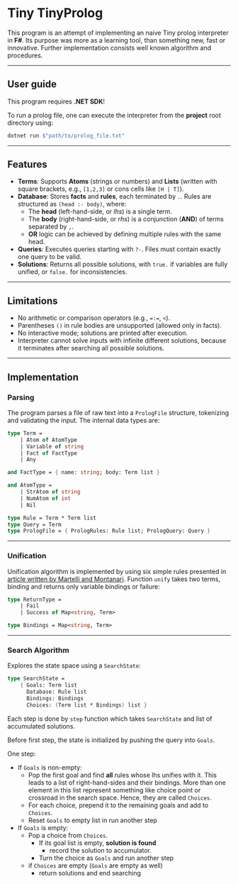 # Tiny TinyProlog

This program is an attempt of implementing an naive Tiny prolog interpreter in **F#**. Its purpose was more as a learning tool, than something new, fast or innovative. Further implementation consists well known algorithm and procedures.

---
## User guide

This program requires **.NET SDK**!

To run a prolog file, one can execute the interpreter from the **project** root directory using:
```bash
dotnet run $"path/to/prolog_file.txt"
```

---
## Features

- **Terms**: Supports **Atoms** (strings or numbers) and **Lists** (written with square brackets, e.g., `[1,2,3]` or cons cells like `[H | T]`).
- **Database**: Stores **facts** and **rules**, each terminated by `.`. Rules are structured as `(head :- body)`, where:
  - The **head** (left-hand-side, or *lhs*) is a single term.
  - The **body** (right-hand-side, or *rhs*) is a conjunction (**AND**) of terms separated by `,`.
  - **OR** logic can be achieved by defining multiple rules with the same head.
- **Queries**: Executes queries starting with `?-`. Files must contain exactly one query to be valid.
- **Solutions**: Returns all possible solutions, with `true.` if variables are fully unified, or `false.` for inconsistencies.

---

## Limitations
- No arithmetic or comparison operators (e.g., `=:=`, `<`).
- Parentheses `()` in rule bodies are unsupported (allowed only in facts).
- No interactive mode; solutions are printed after execution.
- Interpreter cannot solve inputs with infinite different solutions, because it terminates after searching all possible solutions.

---

## Implementation

### Parsing
The program parses a file of raw text into a `PrologFile` structure, tokenizing and validating the input. The internal data types are:

```fsharp
type Term =
    | Atom of AtomType
    | Variable of string
    | Fact of FactType
    | Any

and FactType = { name: string; body: Term list }

and AtomType =
    | StrAtom of string 
    | NumAtom of int
    | Nil

type Rule = Term * Term list
type Query = Term
type PrologFile = { PrologRules: Rule list; PrologQuery: Query }
```
---
### Unification
Unification algorithm is implemented by using six simple rules presented in [article written by Martelli and Montanari](https://api.semanticscholar.org/CorpusID:10921306). Function `unify` takes two terms, binding and returns only variable bindings or failure:

```fsharp
type ReturnType =
    | Fail
    | Success of Map<string, Term>

type Bindings = Map<string, Term>
```
---
### Search Algorithm
Explores the state space using a `SearchState`:

```fsharp
type SearchState =
    { Goals: Term list
      Database: Rule list
      Bindings: Bindings
      Choices: (Term list * Bindings) list }
```

Each step is done by `step` function which takes `SearchState` and list of accumulated solutions.

Before first step, the state is initialized by pushing the query into `Goals`. 

One step: 
  - If `Goals` is non-empty:
    - Pop the first goal and find **all** rules whose lhs unifies with it. This leads to a list of right-hand-sides and their bindings. More than one element in this list represent something like choice point or crossroad in the search space. Hence, they are called `Choices`.
    - For each choice, prepend it to the remaining goals and add to `Choices`.
    - Reset `Goals` to empty list in run another step
  - If `Goals` is empty:
    - Pop a choice from `Choices`. 
      - If its goal list is empty, **solution is found**
        - record the solution to accumulator.
      - Turn the choice as `Goals` and run another step
    - if `Choices` are empty (`Goals` are empty as well)
      - return solutions and end searching